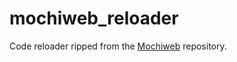 mochiweb_reloader
=================

Code reloader ripped from the [Mochiweb](https://github.com/mochi/mochiweb) repository.
